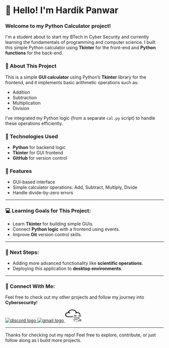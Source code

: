 # 👋 Hello! I'm Hardik Panwar

### Welcome to my **Python Calculator** project!

I'm a student about to start my BTech in Cyber Security and currently learning the fundamentals of programming and computer science. I built this simple Python calculator using **Tkinter** for the front-end and **Python functions** for the back-end. 

### 🎯 About This Project

This is a simple **GUI calculator** using Python’s **Tkinter** library for the frontend, and it implements basic arithmetic operations such as:
- Addition
- Subtraction
- Multiplication
- Division

I’ve integrated my Python logic (from a separate `cal.py` script) to handle these operations efficiently.

### 🔨 Technologies Used
- **Python** for backend logic
- **Tkinter** for GUI frontend
- **GitHub** for version control

### 📜 Features
- GUI-based interface
- Simple calculator operations: Add, Subtract, Multiply, Divide
- Handle divide-by-zero errors

---

### 💻 Learning Goals for This Project:
- Learn **Tkinter** for building simple GUIs.
- Connect **Python logic** with a frontend using events.
- Improve **Git** version control skills.

---

### 🚀 Next Steps:
- Adding more advanced functionality like **scientific operations**.
- Deploying this application to **desktop environments**.

---

### 🔗 Connect With Me:

Feel free to check out my other projects and follow my journey into **Cybersecurity**!

<div align="left">
  <a href="http://discordapp.com/users/873571615852617760" target="_blank">
    <img src="https://raw.githubusercontent.com/maurodesouza/profile-readme-generator/master/src/assets/icons/social/discord/default.svg" width="52" height="40" alt="discord logo"  />
  </a>
  <a href="mailto:hkpanwar123@gmail.com" target="_blank">
    <img src="https://raw.githubusercontent.com/maurodesouza/profile-readme-generator/master/src/assets/icons/social/gmail/default.svg" width="52" height="40" alt="gmail logo"  />
  </a>
  <a href="https://tryhackme.com/p/d3.fau1t" target="_blank">
    <img src="https://raw.githubusercontent.com/maurodesouza/profile-readme-generator/master/src/assets/icons/social/tryhackme/default.svg" width="52" height="40" alt="tryhackme logo"  />
  </a>
</div>

---

Thanks for checking out my repo! Feel free to explore, contribute, or just follow along as I build more projects.
